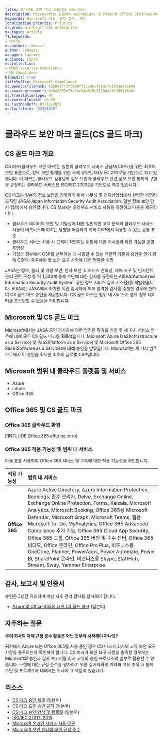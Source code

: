 ```yaml
---
title: 클라우드 보안 마크 골드(CS 골드 마크)
description: Microsoft는 일본에서 Azure(IaaS 및 PaaS)와 Office 365(SaaS)에 대한 CS 골드 마크를 받았습니다.
keywords: Microsoft 365, 규정 준수, 제안
localization_priority: Priority
ms.prod: microsoft-365-enterprise
ms.topic: article
f1.keywords:
- NOCSH
ms.author: robmazz
author: robmazz
manager: laurawi
audience: itpro
ms.collection:
- M365-security-compliance
- MS-Compliance
hideEdit: true
titleSuffix: Microsoft Compliance
ms.openlocfilehash: a559597f3fc959ffdc20ecfb14c7b143ae9b1849
ms.sourcegitcommit: 9b0c8852e73e2be54a0f9c6570da67f4964f616c
ms.translationtype: HT
ms.contentlocale: ko-KR
ms.lasthandoff: 07/12/2021
ms.locfileid: "53385348"
---
```

# <a name="cloud-security-mark-gold-cs-gold-mark"></a>클라우드 보안 마크 골드(CS 골드 마크)

## <a name="cs-gold-mark-overview"></a>CS 골드 마크 개요

CS 마크(클라우드 보안 마크)는 일본의 클라우드 서비스 공급자(CSPs)를 위한 최초의 보안 표준으로, 정보 보안 통제를 위한 국제 규약인 ISO/IEC 27017을 기반으로 하고 있습니다. 이 마크는 클라우드 컴퓨팅의 정보 보안과 클라우드 관련 정보 보안 통제의 구현을 규정하는 클라우드 서비스용 ISO/IEC 27002를 기반으로 하고 있습니다.

CS 마크는 일본의 정보 보안을 강화하기 위해 내무성 및 경제산업성에서 설립한 비영리 조직인 JASA(Japan Information Security Audit Association: 일본 정보 보안 감사 협회)에서 승인합니다. CS Mark는 클라우드 서비스 사용을 촉진하고 다음을 제공합니다.

- 클라우드 데이터의 보안 및 기밀성에 대한 일반적인 고객 문제와 클라우드 서비스 사용이 비즈니스에 미치는 영향을 해결하기 위해 CSP에서 적용할 수 있는 공통 표준
- 클라우드 서비스 사용 시 고객이 직면하는 위험에 대한 가시성과 확인 가능한 운영 투명성
- 기업과 정부에서 CSP를 선택하는 데 사용할 수 있는 객관적 기준과 승인을 얻기 위해 CSP가 충족해야 할 보안 요구 사항에 대한 명확한 설명

JASA는 정보, 물리 및 개발 보안, 인사 보안, 비즈니스 연속성, 재해 복구 및 인시던트 관리 관련 구성 등 약 1,500개 통제 수단에 대한 감사를 규정하는 AISAS(Authorized Information Security Audit System: 공인 정보 서비스 감사 시스템)를 개발했습니다. AISAS는 JASA에서 허가한 독립 감사자에 의해 엄격한 감사를 수행한 경우에 한하여 CS 골드 마크 승인을 제공합니다. CS 골드 마크는 범위 내 서비스가 중요 정부 데이터를 호스팅할 수 있음을 의미합니다.

## <a name="microsoft-and-cs-gold-mark"></a>Microsoft 및 CS 골드 마크

Microsoft에서는 JASA 공인 감사자에 의한 엄격한 평가를 거친 후 세 가지 서비스 범주에 대해 모두 CS 골드 마크를 획득했습니다. Microsoft Azure IaaS(Infrastructure as a Service) 및 PaaS(Platform as a Service) 및 Microsoft Office 365 SaaS(Software as a Service)에 대해 승인을 받았습니다. Microsoft는 세 가지 범주 모두에서 이 승인을 획득한 최초의 글로벌 CSP입니다.

## <a name="microsoft-in-scope-cloud-platforms--services"></a>Microsoft 범위 내 클라우드 플랫폼 및 서비스

- Azure
- Intune
- Office 365

## <a name="office-365-and-cs-gold-mark"></a>Office 365 및 CS 골드 마크

### <a name="office-365-cloud-environments"></a>Office 365 클라우드 환경

[!INCLUDE [Office 365 offering intro](../includes/o365-offering-introduction.md)]

### <a name="office-365-applicability-and-in-scope-services"></a>Office 365 적용 가능성 및 범위 내 서비스

다음 표를 사용하여 Office 365 서비스 및 구독에 대한 적용 가능성을 확인합니다.

| **적용 가능성** | **범위 내 서비스** |
|:------------------|:----------------------|
| **Office 365** | Azure Active Directory, Azure Information Protection, Bookings, 준수 관리자, Delve, Exchange Online, Exchange Online Protection, Forms, Kaizala, Microsoft Analytics, Microsoft Booking, Office 365용 Microsoft Defender, Microsoft Graph, Microsoft Teams, 웹용 Microsoft To-Do, MyAnalytics, Office 365 Advanced Compliance 추가 기능, Office 365 Cloud App Security, Office 365 그룹, Office 365 버안 및 준수 센터, Office 365 비디오, Office 온라인, Office Pro Plus, 비즈니스용 OneDrive, Planner, PowerApps, Power Automate, Power BI, SharePoint 온라인, 비즈니스용 Skype, StaffHub, Stream, Sway, Yammer Enterprise |

## <a name="audits-reports-and-certificates"></a>감사, 보고서 및 인증서

승인은 3년간 유효하며 매년 사후 관리 감사를 실시해야 합니다.

- [Azure 및 Office 365에 대한 CS 골드 마크](https://jcispa.jasa.jp/cs_mark_co/cs_gold_mark_co/) (일본어)

## <a name="frequently-asked-questions"></a>자주하는 질문

**우리 회사의 자체 규정 준수 활동은 어느 것부터 시작해야 하나요?**

귀사에서 Azure 또는 Office 365를 사용 중인 경우 CS 마크가 회사의 고유 보안 요구 사항을 충족하는지 확인해야 합니다. CS 마크가 보안 요구 사항을 충족할 경우에는 Microsoft의 승인과 감사 보고서를 회사 고유의 승인 프로세스의 일부로 활용할 수 있습니다. 구현에 대한 규정 준수를 평가하기 위한 감사자와의 계약과 고유 조직 내 통제 수단 및 프로세스에 대해서는 귀사에 그 책임이 있습니다.

## <a name="resources"></a>리소스

- [CS 마크 승인 체계](https://jcispa.jasa.jp/cloud_security/) (일본어)
- [CS 마크 표준 승인 규칙](https://jcispa.jasa.jp/cloud_security/jcispa_regulation/) (일본어)
- [CS 마크 승인 양식 및 템플릿](https://jcispa.jasa.jp/cloud_security/jcispa_regulation_form/) (일본어)
- [ISO/IEC 27017: 2015](https://www.iso.org/iso/home/store/catalogue_tc/catalogue_detail.htm?csnumber=43757)
- [Microsoft 온라인 서비스 사용 약관](https://aka.ms/Online-Services-Terms)
- [Microsoft 보안 센터에 대한 규정 준수](https://www.microsoft.com/trust-center/compliance/compliance-overview)
